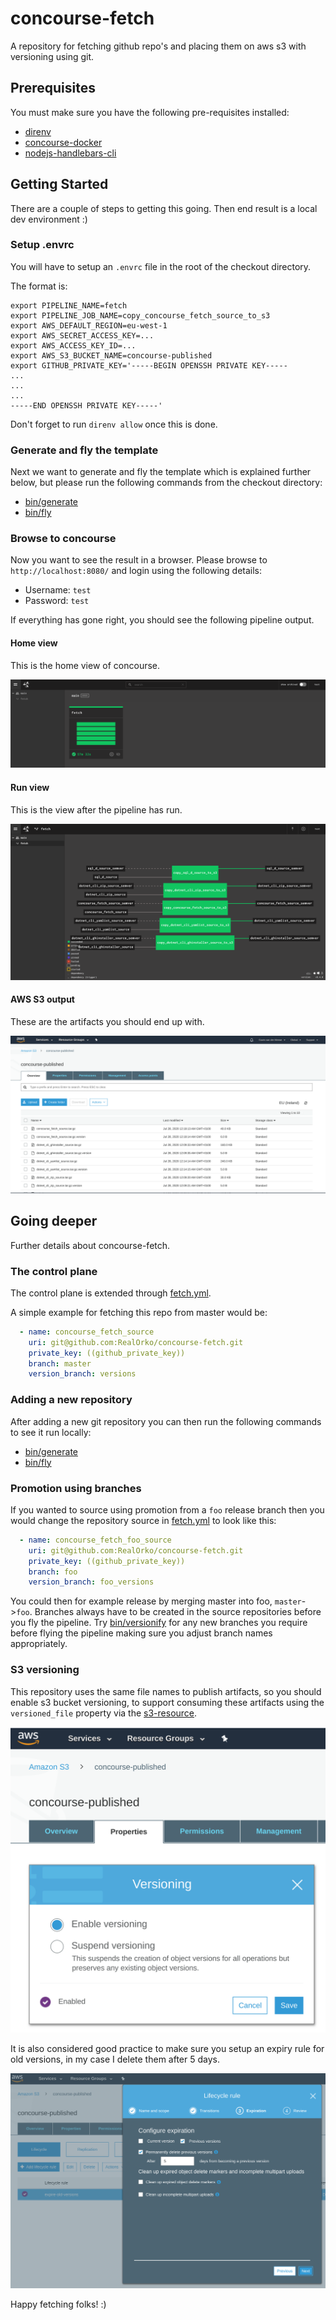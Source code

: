 # concourse-fetch

A repository for fetching github repo's and placing them on aws s3 with versioning using git.

## Prerequisites

You must make sure you have the following pre-requisites installed: 

- [direnv](https://direnv.net/#basic-installation)
- [concourse-docker](https://github.com/RealOrko/concourse-docker/blob/master/README.md#prerequisites)
- [nodejs-handlebars-cli](https://github.com/RealOrko/nodejs-handlebars-cli/blob/master/README.md#prerequisites)

## Getting Started

There are a couple of steps to getting this going. Then end result is a local dev environment :)

### Setup .envrc

You will have to setup an `.envrc` file in the root of the checkout directory.

The format is: 

```
export PIPELINE_NAME=fetch
export PIPELINE_JOB_NAME=copy_concourse_fetch_source_to_s3
export AWS_DEFAULT_REGION=eu-west-1
export AWS_SECRET_ACCESS_KEY=...
export AWS_ACCESS_KEY_ID=...
export AWS_S3_BUCKET_NAME=concourse-published
export GITHUB_PRIVATE_KEY='-----BEGIN OPENSSH PRIVATE KEY-----
...
...
...
-----END OPENSSH PRIVATE KEY-----'
```

Don't forget to run `direnv allow` once this is done. 

### Generate and fly the template

Next we want to generate and fly the template which is explained further below, but please run the following commands from the checkout directory:

 - [bin/generate](https://github.com/RealOrko/concourse-fetch/blob/master/bin/generate)
 - [bin/fly](https://github.com/RealOrko/concourse-fetch/blob/master/bin/fly)

### Browse to concourse

Now you want to see the result in a browser. Please browse to `http://localhost:8080/` and login using the following details: 

 - Username: `test`
 - Password: `test`

 If everything has gone right, you should see the following pipeline output. 

#### Home view

This is the home view of concourse.

![Home](https://github.com/RealOrko/concourse-fetch/blob/master/docs/images/home-pipeline.png)

#### Run view

This is the view after the pipeline has run.

![Run](https://github.com/RealOrko/concourse-fetch/blob/master/docs/images/run-pipeline.png)

#### AWS S3 output

These are the artifacts you should end up with.

![Artifacts](https://github.com/RealOrko/concourse-fetch/blob/master/docs/images/aws-s3-output.png)

## Going deeper

Further details about concourse-fetch.

### The control plane

The control plane is extended through [fetch.yml](https://github.com/RealOrko/concourse-fetch/blob/master/templates/fetch.yml). 

A simple example for fetching this repo from master would be: 

```yml
  - name: concourse_fetch_source
    uri: git@github.com:RealOrko/concourse-fetch.git
    private_key: ((github_private_key))
    branch: master
    version_branch: versions
```

### Adding a new repository

After adding a new git repository you can then run the following commands to see it run locally:

 - [bin/generate](https://github.com/RealOrko/concourse-fetch/blob/master/bin/generate)
 - [bin/fly](https://github.com/RealOrko/concourse-fetch/blob/master/bin/fly)

### Promotion using branches

If you wanted to source using promotion from a `foo` release branch then you would change the repository source in [fetch.yml](https://github.com/RealOrko/concourse-fetch/blob/master/templates/fetch.yml) to look like this: 

```yml
  - name: concourse_fetch_foo_source
    uri: git@github.com:RealOrko/concourse-fetch.git
    private_key: ((github_private_key))
    branch: foo 
    version_branch: foo_versions
```

You could then for example release by merging master into foo, `master`->`foo`. Branches always have to be created in the source repositories before you fly the pipeline. Try [bin/versionify](https://github.com/RealOrko/concourse-fetch/blob/master/bin/verionify) for any new branches you require before flying the pipeline making sure you adjust branch names appropriately.

### S3 versioning

This repository uses the same file names to publish artifacts, so you should enable s3 bucket versioning, to support consuming these artifacts using the `versioned_file` property via the [s3-resource](https://github.com/concourse/s3-resource).

![s3-versioning](https://github.com/RealOrko/concourse-fetch/blob/master/docs/images/s3-enable-versioning.png)

It is also considered good practice to make sure you
setup an expiry rule for old versions, in my case I delete them after 5 days. 

![s3-expiry](https://github.com/RealOrko/concourse-fetch/blob/master/docs/images/s3-expire-old-items.png)

Happy fetching folks! :)
